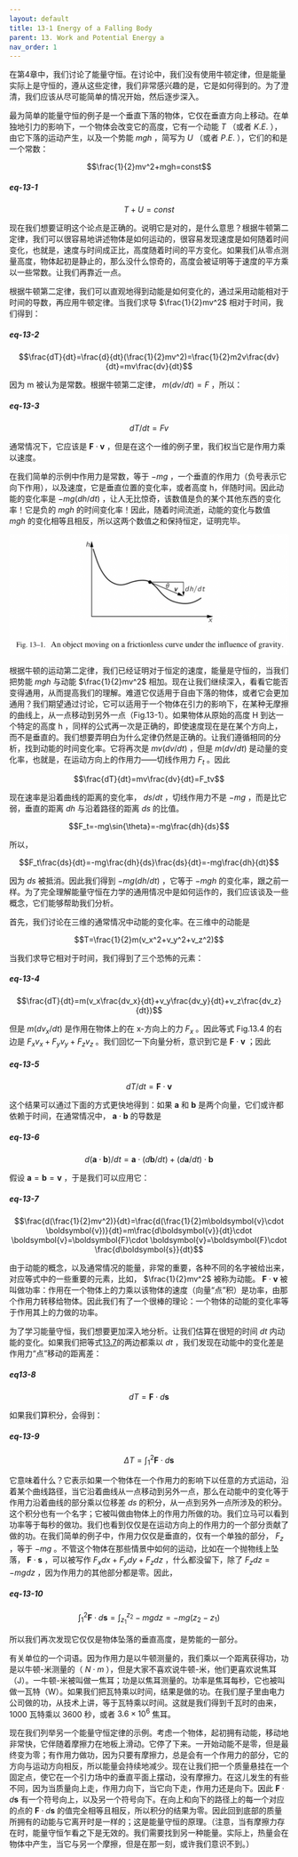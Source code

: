```yaml
---
layout: default
title: 13-1 Energy of a Falling Body
parent: 13. Work and Potential Energy a
nav_order: 1
---
```

在第4章中，我们讨论了能量守恒。在讨论中，我们没有使用牛顿定律，但是能量实际上是守恒的，遵从这些定律，我们非常感兴趣的是，它是如何得到的。为了澄清，我们应该从尽可能简单的情况开始，然后逐步深入。

最为简单的能量守恒的例子是一个垂直下落的物体，它仅在垂直方向上移动。在单独地引力的影响下，一个物体会改变它的高度，它有一个动能 $T$ （或者 $K.E.$ ），由它下落的运动产生，以及一个势能 $mgh$ ，简写为 $U$ （或者 $P.E.$ ），它们的和是一个常数：

$$\frac{1}{2}mv^2+mgh=const$$

##### eq-13-1

$$T+U=const$$

现在我们想要证明这个论点是正确的。说明它是对的，是什么意思？根据牛顿第二定律，我们可以很容易地讲述物体是如何运动的，很容易发现速度是如何随着时间变化，也就是，速度与时间成正比，高度随着时间的平方变化。如果我们从零点测量高度，物体起初是静止的，那么没什么惊奇的，高度会被证明等于速度的平方乘以一些常数。让我们再靠近一点。

根据牛顿第二定律，我们可以直观地得到动能是如何变化的，通过采用动能相对于时间的导数，再应用牛顿定律。当我们求导 $\frac{1}{2}mv^2$ 相对于时间，我们得到：

##### eq-13-2

$$\frac{dT}{dt}=\frac{d}{dt}(\frac{1}{2}mv^2)=\frac{1}{2}m2v\frac{dv}{dt}=mv\frac{dv}{dt}$$

因为 m 被认为是常数。根据牛顿第二定律， $m(dv/dt)=F$ ，所以：

##### eq-13-3

$$dT/dt=Fv$$

通常情况下，它应该是 $\boldsymbol{F}\cdot \boldsymbol{v}$ ，但是在这个一维的例子里，我们权当它是作用力乘以速度。

在我们简单的示例中作用力是常数，等于 $-mg$ ，一个垂直的作用力（负号表示它向下作用），以及速度，它是垂直位置的变化率，或者高度 h，伴随时间。因此动能的变化率是 $-mg(dh/dt)$ ，让人无比惊奇，该数值是负的某个其他东西的变化率！它是负的 $mgh$ 的时间变化率！因此，随着时间流逝，动能的变化与数值 $mgh$ 的变化相等且相反，所以这两个数值之和保持恒定，证明完毕。

![一个物体在引力的影响下在一个无摩擦的曲线上运动](/assets/volume-1/fig-13-1.png)

根据牛顿的运动第二定律，我们已经证明对于恒定的速度，能量是守恒的，当我们把势能 $mgh$ 与动能 $\frac{1}{2}mv^2$ 相加。现在让我们继续深入，看看它能否变得通用，从而提高我们的理解。难道它仅适用于自由下落的物体，或者它会更加通用？我们期望通过讨论，它可以适用于一个物体在引力的影响下，在某种无摩擦的曲线上，从一点移动到另外一点（Fig.13-1）。如果物体从原始的高度 H 到达一个特定的高度 h ，同样的公式再一次是正确的，即使速度现在是在某个方向上，而不是垂直的。我们想要弄明白为什么定律仍然是正确的。让我们遵循相同的分析，找到动能的时间变化率。它将再次是 $mv(dv/dt)$ ，但是 $m(dv/dt)$ 是动量的变化率，也就是，在运动方向上的作用力——切线作用力 $F_t$ 。因此

$$\frac{dT}{dt}=mv\frac{dv}{dt}=F_tv$$

现在速率是沿着曲线的距离的变化率， $ds/dt$ ，切线作用力不是 $-mg$ ，而是比它弱，垂直的距离 $dh$ 与沿着路径的距离 $ds$ 的比值。

$$F_t=-mg\sin{\theta}=-mg\frac{dh}{ds}$$

所以，

$$F_t\frac{ds}{dt}=-mg\frac{dh}{ds}\frac{ds}{dt}=-mg\frac{dh}{dt}$$

因为 $ds$ 被抵消。因此我们得到 $-mg(dh/dt)$ ，它等于 $-mgh$ 的变化率，跟之前一样。为了完全理解能量守恒在力学的通用情况中是如何运作的，我们应该谈及一些概念，它们能够帮助我们分析。

首先，我们讨论在三维的通常情况中动能的变化率。在三维中的动能是

$$T=\frac{1}{2}m(v_x^2+v_y^2+v_z^2)$$

当我们求导它相对于时间，我们得到了三个恐怖的元素：

##### eq-13-4

$$\frac{dT}{dt}=m(v_x\frac{dv_x}{dt}+v_y\frac{dv_y}{dt}+v_z\frac{dv_z}{dt})$$

但是 $m(dv_x/dt)$ 是作用在物体上的在 x-方向上的力 $F_x$ 。因此等式 Fig.13.4 的右边是 $F_xv_x+F_yv_y+F_zv_z$ 。我们回忆一下向量分析，意识到它是 $\boldsymbol{F}\cdot \boldsymbol{v}$ ；因此

##### eq-13-5

$$dT/dt=\boldsymbol{F}\cdot \boldsymbol{v}$$

这个结果可以通过下面的方式更快地得到：如果 $\boldsymbol{a}$ 和 $\boldsymbol{b}$ 是两个向量，它们或许都依赖于时间，在通常情况中， $\boldsymbol{a}\cdot \boldsymbol{b}$ 的导数是 

##### eq-13-6

$$d(\boldsymbol{a}\cdot \boldsymbol{b})/dt=\boldsymbol{a}\cdot (d\boldsymbol{b}/dt)+(d\boldsymbol{a}/dt)\cdot \boldsymbol{b}$$

假设 $\boldsymbol{a}=\boldsymbol{b}=\boldsymbol{v}$ ，于是我们可以应用它：

##### eq-13-7

$$\frac{d(\frac{1}{2}mv^2)}{dt}=\frac{d(\frac{1}{2}m\boldsymbol{v}\cdot \boldsymbol{v})}{dt}=m\frac{d\boldsymbol{v}}{dt}\cdot \boldsymbol{v}=\boldsymbol{F}\cdot \boldsymbol{v}=\boldsymbol{F}\cdot \frac{d\boldsymbol{s}}{dt}$$

由于动能的概念，以及通常情况的能量，非常的重要，各种不同的名字被给出来，对应等式中的一些重要的元素，比如， $\frac{1}{2}mv^2$ 被称为动能。 $\boldsymbol{F}\cdot \boldsymbol{v}$ 被叫做功率：作用在一个物体上的力乘以该物体的速度（向量“点”积）是功率，由那个作用力转移给物体。因此我们有了一个很棒的理论：一个物体的动能的变化率等于作用其上的力做的功率。

为了学习能量守恒，我们想要更加深入地分析。让我们估算在很短的时间 $dt$ 内动能的变化。如果我们把等式[13.7](/volume-1/13-work-and-potential-energy-A/13-1-energy-of-a-falling-body.md#eq-13-7)的两边都乘以 $dt$ ，我们发现在动能中的变化差是作用力“点”移动的距离差：

##### eq13-8

$$dT=\boldsymbol{F}\cdot d\boldsymbol{s}$$

如果我们算积分，会得到：

##### eq-13-9

$$\Delta{T}=\int_1^2\boldsymbol{F}\cdot d\boldsymbol{s}$$

它意味着什么？它表示如果一个物体在一个作用力的影响下以任意的方式运动，沿着某个曲线路径，当它沿着曲线从一点移动到另外一点，那么在动能中的变化等于作用力沿着曲线的部分乘以位移差 $ds$ 的积分，从一点到另外一点所涉及的积分。这个积分也有一个名字；它被叫做由物体上的作用力所做的功。我们立马可以看到功率等于每秒的做功。我们也看到仅仅是在运动方向上的作用力的一个部分贡献了做的功。在我们简单的例子中，作用力仅仅是垂直的，仅有一个单独的部分， $F_z$ ，等于 $-mg$ 。不管这个物体在那些情景中如何的运动，比如在一个抛物线上坠落， $\boldsymbol{F}\cdot \boldsymbol{s}$ ，可以被写作 $F_xdx+F_ydy+F_zdz$ ，什么都没留下，除了 $F_zdz=-mgdz$ ，因为作用力的其他部分都是零。因此，

##### eq-13-10

$$\int_1^2\boldsymbol{F}\cdot d\boldsymbol{s}=\int_{z_1}^{z_2}-mgdz=-mg(z_2-z_1)$$

所以我们再次发现它仅仅是物体坠落的垂直高度，是势能的一部分。

有关单位的一个词语。因为作用力是以牛顿测量的，我们乘以一个距离获得功，功是以牛顿-米测量的（ $N\cdot m$ ），但是大家不喜欢说牛顿-米，他们更喜欢说焦耳（J）。一牛顿-米被叫做一焦耳；功是以焦耳测量的。功率是焦耳每秒，它也被叫做一瓦特（W）。如果我们把瓦特乘以时间，结果是做的功。在我们屋子里由电力公司做的功，从技术上讲，等于瓦特乘以时间。这就是我们得到千瓦时的由来，1000 瓦特乘以 3600 秒，或者 $3.6\times 10^6$ 焦耳。

现在我们列举另一个能量守恒定律的示例。考虑一个物体，起初拥有动能，移动地非常快，它伴随着摩擦力在地板上滑动。它停了下来。一开始动能不是零，但是最终变为零；有作用力做功，因为只要有摩擦力，总是会有一个作用力的部分，它的方向与运动方向相反，所以能量会持续地减少。现在让我们把一个质量悬挂在一个固定点，使它在一个引力场中的垂直平面上摆动，没有摩擦力。在这儿发生的有些不同，因为当质量向上走，作用力向下，当它向下走，作用力还是向下。因此 $\boldsymbol{F}\cdot d\boldsymbol{s}$ 有一个符号向上，以及另一个符号向下。在向上和向下的路径上的每一个对应的点的 $\boldsymbol{F}\cdot d\boldsymbol{s}$ 的值完全相等且相反，所以积分的结果为零。因此回到底部的质量所拥有的动能与它离开时是一样的；这是能量守恒的原理。（注意，当有摩擦力存在时，能量守恒乍看之下是无效的。我们需要找到另一种能量。实际上，热量会在物体中产生，当它与另一个摩擦，但是在那一刻，或许我们意识不到。）
